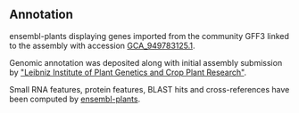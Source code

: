 **Annotation**
----------

ensembl-plants displaying genes imported from the community GFF3 linked to the assembly with accession [GCA\_949783125.1](http://www.ebi.ac.uk/ena/data/view/GCA_949783125.1).

Genomic annotation was deposited along with initial assembly submission by ["Leibniz Institute of Plant Genetics and Crop Plant Research"](https://www.ipk-gatersleben.de/en/).

Small RNA features, protein features, BLAST hits and cross-references have been
computed by [ensembl-plants](https://plants.ensembl.org/info/genome/annotation/index.html).
